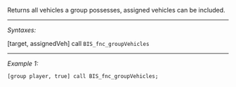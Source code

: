 Returns all vehicles a group possesses, assigned vehicles can be included.


---
*Syntaxes:*

[target, assignedVeh] call `BIS_fnc_groupVehicles`

---
*Example 1:*

```sqf
[group player, true] call BIS_fnc_groupVehicles;
```